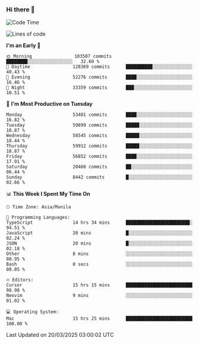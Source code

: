### Hi there 👋

<!--START_SECTION:waka-->
![Code Time](http://img.shields.io/badge/Code%20Time-5%2C947%20hrs%2029%20mins-blue)

![Lines of code](https://img.shields.io/badge/From%20Hello%20World%20I%27ve%20Written-121.1%20million%20lines%20of%20code-blue)

**I'm an Early 🐤** 

```text
🌞 Morning                103507 commits      ████████░░░░░░░░░░░░░░░░░   32.60 % 
🌆 Daytime                128369 commits      ██████████░░░░░░░░░░░░░░░   40.43 % 
🌃 Evening                52276 commits       ████░░░░░░░░░░░░░░░░░░░░░   16.46 % 
🌙 Night                  33359 commits       ███░░░░░░░░░░░░░░░░░░░░░░   10.51 % 
```
📅 **I'm Most Productive on Tuesday** 

```text
Monday                   53401 commits       ████░░░░░░░░░░░░░░░░░░░░░   16.82 % 
Tuesday                  59899 commits       █████░░░░░░░░░░░░░░░░░░░░   18.87 % 
Wednesday                58545 commits       █████░░░░░░░░░░░░░░░░░░░░   18.44 % 
Thursday                 59912 commits       █████░░░░░░░░░░░░░░░░░░░░   18.87 % 
Friday                   56852 commits       ████░░░░░░░░░░░░░░░░░░░░░   17.91 % 
Saturday                 20460 commits       ██░░░░░░░░░░░░░░░░░░░░░░░   06.44 % 
Sunday                   8442 commits        █░░░░░░░░░░░░░░░░░░░░░░░░   02.66 % 
```


📊 **This Week I Spent My Time On** 

```text
🕑︎ Time Zone: Asia/Manila

💬 Programming Languages: 
TypeScript               14 hrs 34 mins      ████████████████████████░   94.51 % 
JavaScript               20 mins             █░░░░░░░░░░░░░░░░░░░░░░░░   02.24 % 
JSON                     20 mins             █░░░░░░░░░░░░░░░░░░░░░░░░   02.18 % 
Other                    8 mins              ░░░░░░░░░░░░░░░░░░░░░░░░░   00.95 % 
Bash                     0 secs              ░░░░░░░░░░░░░░░░░░░░░░░░░   00.05 % 

🔥 Editors: 
Cursor                   15 hrs 15 mins      █████████████████████████   98.98 % 
Neovim                   9 mins              ░░░░░░░░░░░░░░░░░░░░░░░░░   01.02 % 

💻 Operating System: 
Mac                      15 hrs 25 mins      █████████████████████████   100.00 % 
```


 Last Updated on 20/03/2025 03:00:02 UTC
<!--END_SECTION:waka-->


<!--
**rad182/rad182** is a ✨ _special_ ✨ repository because its `README.md` (this file) appears on your GitHub profile.

Here are some ideas to get you started:

- 🔭 I’m currently working on ...
- 🌱 I’m currently learning ...
- 👯 I’m looking to collaborate on ...
- 🤔 I’m looking for help with ...
- 💬 Ask me about ...
- 📫 How to reach me: ...
- 😄 Pronouns: ...
- ⚡ Fun fact: ...
-->
